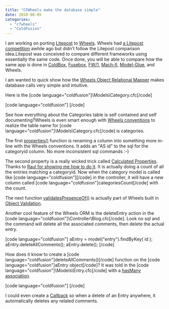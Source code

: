 ```yaml
---
title: "CFWheels make the database simple"
date: 2010-08-05
categories: 
  - "cfwheels"
  - "ColdFusion"
---
```


I am working on porting [Litepost](http://github.com/mhenke/litepost) to [Wheels](http://www.cfwheels.org). Wheels had [a Litepost competition](http://cfwheels.org/blog/litepost-contest/) awhile ago but didn’t follow the Litepost comparison idea.Litepost was conceived to compare different frameworks using essentially the same code. Once done, you will be able to compare how the same app is done in [ColdBox](http://www.coldboxframework.com/), [Fusebox](www.fusebox.org/), [FW/1](http://fw1.riaforge.org/), [Mach-II](http://www.mach-ii.com/), [Model-Glue](http://www.model-glue.com/), and Wheels.

I am wanted to quick show how the [Wheels Object Relational Mapper](http://cfwheels.org/docs/chapter/object-relational-mapping) makes database calls very simple and intuitive.

Here is the \[code language="coldfusion"\]\\Models\\Category.cfc\[/code\]

\[code language="coldfusion"\] \[/code\]

See how everything about the Categories table is self contained and self documenting?Wheels is even smart enough with [Wheels conventions](http://cfwheels.org/docs/chapter/conventions) to realize the table name for \[code language="coldfusion"\]\\Models\\Category.cfc\[/code\] is categories.

The first [properties()](http://cfwheels.org/docs/function/property) function is renaming a column into something more in-line with the Wheels conventions. It adds an "AS id" to the sql for the categoryid column. No more inconsistent sql commands :-)

The second property is a really wicked trick called [Calculated Properties](http://cfwheels.org/docs/chapter/calculated-properties). Thanks to [Raul for showing me how to do it](http://groups.google.com/group/cfwheels/msg/6cb3322328a415fd). It is actually doing a count of all the entries matching a categoryid. Now when the category model is called like \[code language="coldfusion"\]\[/code\] in the controller, it will have a new column called \[code language="coldfusion"\]categoriesCount\[/code\] with the count.

The next function [validatesPresenceOf()](http://cfwheels.org/docs/function/validatespresenceof) is actually part of Wheels built in [Object Validation](http://cfwheels.org/docs/chapter/object-validation).

Another cool feature of the Wheels ORM is the deleteEntry action in the \[code language="coldfusion"\]\\Controller\\Blog.cfc\[/code\]. Look no sql and the command will delete all the associated comments, then delete the actual entry.

\[code language="coldfusion"\] aEntry = model("entry").findByKey( id ); aEntry.deleteAllComments(); aEntry.delete(); \[/code\]

How does it know to create a \[code language="coldfusion"\]deleteAllComments()\[/code\] function on the \[code language="coldfusion"\]aEntry object\[/code\]? It was told in the \[code language="coldfusion"\]\\Models\\Entry.cfc\[/code\] with a [hasMany association](http://cfwheels.org/docs/chapter/associations).

\[code language="coldfusion"\] \[/code\]

I could even create a [Callback](http://cfwheels.org/docs/chapter/object-callbacks) so when a delete of an Entry anywhere, it automatically deletes any related comments.
